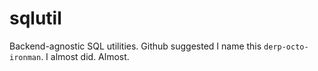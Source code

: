 sqlutil
=======

Backend-agnostic SQL utilities.  Github suggested I name this
`derp-octo-ironman`.  I almost did. Almost.
